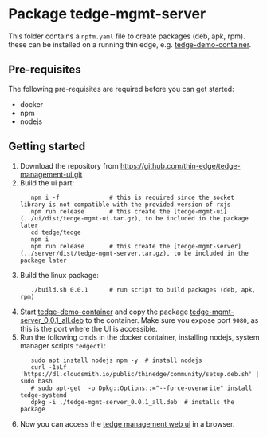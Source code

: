 # Package tedge-mgmt-server

This folder contains a `npfm.yaml` file to create packages (deb, apk, rpm). these can be installed on a running thin edge, e.g. [tedge-demo-container](https://github.com/thin-edge/tedge-demo-container).

## Pre-requisites

The following pre-requisites are required before you can get started:

* docker
* npm
* nodejs

## Getting started

1. Download the repository from https://github.com/thin-edge/tedge-management-ui.git
2. Build the ui part:
    ```cd tedge/ui
       npm i -f              # this is required since the socket library is not compatible with the provided version of rxjs
       npm run release       # this create the [tedge-mgmt-ui](../ui/dist/tedge-mgmt-ui.tar.gz), to be included in the package later
       cd tedge/tedge
       npm i  
       npm run release       # this create the [tedge-mgmt-server](../server/dist/tedge-mgmt-server.tar.gz), to be included in the package later
    ```
3. Build the linux package:
    ```cd tedge/package
       ./build.sh 0.0.1      # run script to build packages (deb, apk, rpm)
    ```
4. Start [tedge-demo-container](https://github.com/thin-edge/tedge-demo-container) and copy the package [tedge-mgmt-server_0.0.1_all.deb](dist/tedge-mgmt-server_0.0.1_all.deb) to the container. Make sure you expose port `9080`, as this is the port where the UI is accessible.
5. Run the following cmds in the docker container, installing nodejs, system manager scripts `tedgectl`:
    ```sudo apt update
       sudo apt install nodejs npm -y  # install nodejs
       curl -1sLf 'https://dl.cloudsmith.io/public/thinedge/community/setup.deb.sh' | sudo bash
       # sudo apt-get  -o Dpkg::Options::="--force-overwrite" install tedge-systemd
       dpkg -i ./tedge-mgmt-server_0.0.1_all.deb  # installs the package
    ```
6. Now you can access the [tedge management web ui](http://localhost:9080/#/edge/setup) in a browser.